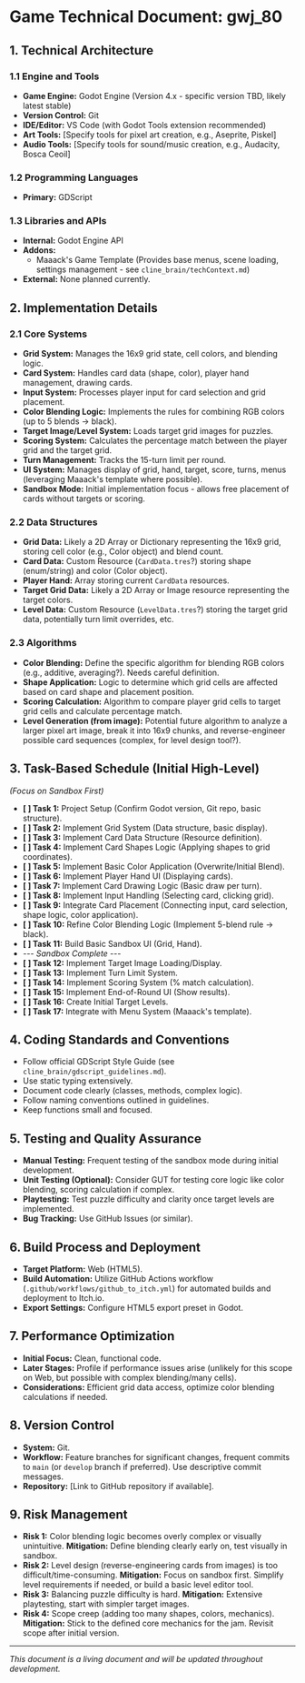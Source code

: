 # Game Technical Document: gwj_80

## 1. Technical Architecture

### 1.1 Engine and Tools

- **Game Engine:** Godot Engine (Version 4.x - specific version TBD, likely latest stable)
- **Version Control:** Git
- **IDE/Editor:** VS Code (with Godot Tools extension recommended)
- **Art Tools:** [Specify tools for pixel art creation, e.g., Aseprite, Piskel]
- **Audio Tools:** [Specify tools for sound/music creation, e.g., Audacity, Bosca Ceoil]

### 1.2 Programming Languages

- **Primary:** GDScript

### 1.3 Libraries and APIs

- **Internal:** Godot Engine API
- **Addons:**
  - Maaack's Game Template (Provides base menus, scene loading, settings management - see `cline_brain/techContext.md`)
- **External:** None planned currently.

## 2. Implementation Details

### 2.1 Core Systems

- **Grid System:** Manages the 16x9 grid state, cell colors, and blending logic.
- **Card System:** Handles card data (shape, color), player hand management, drawing cards.
- **Input System:** Processes player input for card selection and grid placement.
- **Color Blending Logic:** Implements the rules for combining RGB colors (up to 5 blends -> black).
- **Target Image/Level System:** Loads target grid images for puzzles.
- **Scoring System:** Calculates the percentage match between the player grid and the target grid.
- **Turn Management:** Tracks the 15-turn limit per round.
- **UI System:** Manages display of grid, hand, target, score, turns, menus (leveraging Maaack's template where possible).
- **Sandbox Mode:** Initial implementation focus - allows free placement of cards without targets or scoring.

### 2.2 Data Structures

- **Grid Data:** Likely a 2D Array or Dictionary representing the 16x9 grid, storing cell color (e.g., Color object) and blend count.
- **Card Data:** Custom Resource (`CardData.tres`?) storing shape (enum/string) and color (Color object).
- **Player Hand:** Array storing current `CardData` resources.
- **Target Grid Data:** Likely a 2D Array or Image resource representing the target colors.
- **Level Data:** Custom Resource (`LevelData.tres`?) storing the target grid data, potentially turn limit overrides, etc.

### 2.3 Algorithms

- **Color Blending:** Define the specific algorithm for blending RGB colors (e.g., additive, averaging?). Needs careful definition.
- **Shape Application:** Logic to determine which grid cells are affected based on card shape and placement position.
- **Scoring Calculation:** Algorithm to compare player grid cells to target grid cells and calculate percentage match.
- **Level Generation (from image):** Potential future algorithm to analyze a larger pixel art image, break it into 16x9 chunks, and reverse-engineer possible card sequences (complex, for level design tool?).

## 3. Task-Based Schedule (Initial High-Level)

*(Focus on Sandbox First)*

- **[ ] Task 1:** Project Setup (Confirm Godot version, Git repo, basic structure).
- **[ ] Task 2:** Implement Grid System (Data structure, basic display).
- **[ ] Task 3:** Implement Card Data Structure (Resource definition).
- **[ ] Task 4:** Implement Card Shapes Logic (Applying shapes to grid coordinates).
- **[ ] Task 5:** Implement Basic Color Application (Overwrite/Initial Blend).
- **[ ] Task 6:** Implement Player Hand UI (Displaying cards).
- **[ ] Task 7:** Implement Card Drawing Logic (Basic draw per turn).
- **[ ] Task 8:** Implement Input Handling (Selecting card, clicking grid).
- **[ ] Task 9:** Integrate Card Placement (Connecting input, card selection, shape logic, color application).
- **[ ] Task 10:** Refine Color Blending Logic (Implement 5-blend rule -> black).
- **[ ] Task 11:** Build Basic Sandbox UI (Grid, Hand).
- --- *Sandbox Complete ---*
- **[ ] Task 12:** Implement Target Image Loading/Display.
- **[ ] Task 13:** Implement Turn Limit System.
- **[ ] Task 14:** Implement Scoring System (% match calculation).
- **[ ] Task 15:** Implement End-of-Round UI (Show results).
- **[ ] Task 16:** Create Initial Target Levels.
- **[ ] Task 17:** Integrate with Menu System (Maaack's template).

## 4. Coding Standards and Conventions

- Follow official GDScript Style Guide (see `cline_brain/gdscript_guidelines.md`).
- Use static typing extensively.
- Document code clearly (classes, methods, complex logic).
- Follow naming conventions outlined in guidelines.
- Keep functions small and focused.

## 5. Testing and Quality Assurance

- **Manual Testing:** Frequent testing of the sandbox mode during initial development.
- **Unit Testing (Optional):** Consider GUT for testing core logic like color blending, scoring calculation if complex.
- **Playtesting:** Test puzzle difficulty and clarity once target levels are implemented.
- **Bug Tracking:** Use GitHub Issues (or similar).

## 6. Build Process and Deployment

- **Target Platform:** Web (HTML5).
- **Build Automation:** Utilize GitHub Actions workflow (`.github/workflows/github_to_itch.yml`) for automated builds and deployment to Itch.io.
- **Export Settings:** Configure HTML5 export preset in Godot.

## 7. Performance Optimization

- **Initial Focus:** Clean, functional code.
- **Later Stages:** Profile if performance issues arise (unlikely for this scope on Web, but possible with complex blending/many cells).
- **Considerations:** Efficient grid data access, optimize color blending calculations if needed.

## 8. Version Control

- **System:** Git.
- **Workflow:** Feature branches for significant changes, frequent commits to `main` (or `develop` branch if preferred). Use descriptive commit messages.
- **Repository:** [Link to GitHub repository if available].

## 9. Risk Management

- **Risk 1:** Color blending logic becomes overly complex or visually unintuitive. **Mitigation:** Define blending clearly early on, test visually in sandbox.
- **Risk 2:** Level design (reverse-engineering cards from images) is too difficult/time-consuming. **Mitigation:** Focus on sandbox first. Simplify level requirements if needed, or build a basic level editor tool.
- **Risk 3:** Balancing puzzle difficulty is hard. **Mitigation:** Extensive playtesting, start with simpler target images.
- **Risk 4:** Scope creep (adding too many shapes, colors, mechanics). **Mitigation:** Stick to the defined core mechanics for the jam. Revisit scope after initial version.

---
*This document is a living document and will be updated throughout development.*
